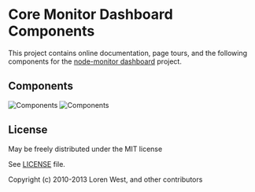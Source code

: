 Core Monitor Dashboard Components
=================================

This project contains online documentation, page tours, and the following components for the [node-monitor dashboard](http://lorenwest.github.io/node-monitor) project.

Components
----------

<img src="http://lorenwest.github.io/node-monitor/img/icons/all_1.png" title="Components">
<img src="http://lorenwest.github.io/node-monitor/img/icons/all_2.png" title="Components">

License
-------

May be freely distributed under the MIT license

See [LICENSE](https://github.com/lorenwest/core-monitor/blob/master/LICENSE) file.

Copyright (c) 2010-2013 Loren West, and other contributors
